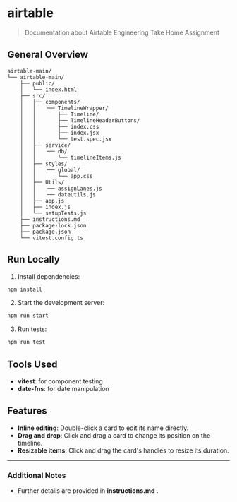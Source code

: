 # airtable

> Documentation about Airtable Engineering Take Home Assignment

## General Overview

```
airtable-main/
└── airtable-main/
    ├── public/
    │   └── index.html
    ├── src/
    │   ├── components/
    │   │   └── TimelineWrapper/
    │   │       ├── Timeline/
    │   │       ├── TimelineHeaderButtons/
    │   │       ├── index.css
    │   │       ├── index.jsx
    │   │       └── test.spec.jsx
    │   ├── service/
    │   │   └── db/
    │   │       └── timelineItems.js
    │   ├── styles/
    │   │   └── global/
    │   │       └── app.css
    │   ├── Utils/
    │   │   ├── assignLanes.js
    │   │   └── dateUtils.js
    │   ├── app.js
    │   ├── index.js
    │   └── setupTests.js
    ├── instructions.md
    ├── package-lock.json
    ├── package.json
    └── vitest.config.ts
```

## Run Locally

1. Install dependencies:
```bash
npm install
```

2. Start the development server:
```bash
npm run start
```

3. Run tests:
```bash
npm run test
```

## Tools Used
- **vitest**: for component testing
- **date-fns**: for date manipulation

## Features

- **Inline editing**: Double-click a card to edit its name directly.
- **Drag and drop**: Click and drag a card to change its position on the timeline.
- **Resizable items**: Click and drag the card's handles to resize its duration.

---

### Additional Notes
- Further details are provided in **instructions.md** .
